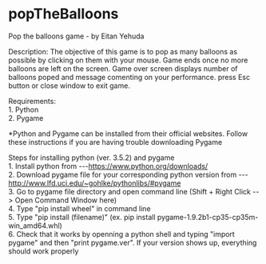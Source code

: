 # popTheBalloons
Pop the balloons game - by Eitan Yehuda

Description:
The objective of this game is to pop as many balloons as possible by clicking on them with your mouse. Game ends once no more balloons are left on the screen. Game over screen displays number of balloons poped and message comenting on your performance. press Esc button or close window to exit game.

Requirements:
<br>1.  Python
<br>2.  Pygame

*Python and Pygame can be installed from their official websites. Follow these instructions if you are having trouble downloading Pygame

Steps for installing python (ver. 3.5.2) and pygame 
<br>1. Install python from ---https://www.python.org/downloads/
<br>2. Download pygame file for your corresponding python version from ---http://www.lfd.uci.edu/~gohlke/pythonlibs/#pygame
<br>3. Go to pygame file directory and open command line (Shift + Right Click --> Open Command Window here)
<br>4. Type "pip install wheel" in command line 
<br>5. Type "pip install (filename)"   (ex. pip install pygame-1.9.2b1-cp35-cp35m-win_amd64.whl)
<br>6. Check that it works by openning a python shell and typing "import pygame" and then "print pygame.ver". If your version shows up, 
everything should work properly
